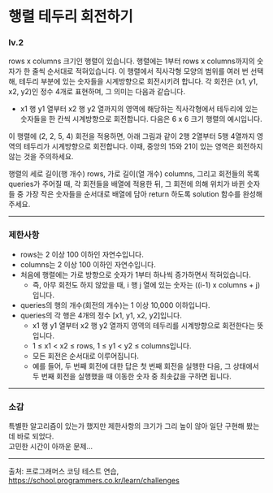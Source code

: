 # 행렬 테두리 회전하기
### lv.2
rows x columns 크기인 행렬이 있습니다. 행렬에는 1부터 rows x columns까지의 숫자가 한 줄씩 순서대로 적혀있습니다. 이 행렬에서 직사각형 모양의 범위를 여러 번 선택해, 테두리 부분에 있는 숫자들을 시계방향으로 회전시키려 합니다. 각 회전은 (x1, y1, x2, y2)인 정수 4개로 표현하며, 그 의미는 다음과 같습니다.

* x1 행 y1 열부터 x2 행 y2 열까지의 영역에 해당하는 직사각형에서 테두리에 있는 숫자들을 한 칸씩 시계방향으로 회전합니다.
다음은 6 x 6 크기 행렬의 예시입니다.

이 행렬에 (2, 2, 5, 4) 회전을 적용하면, 아래 그림과 같이 2행 2열부터 5행 4열까지 영역의 테두리가 시계방향으로 회전합니다. 이때, 중앙의 15와 21이 있는 영역은 회전하지 않는 것을 주의하세요.

행렬의 세로 길이(행 개수) rows, 가로 길이(열 개수) columns, 그리고 회전들의 목록 queries가 주어질 때, 각 회전들을 배열에 적용한 뒤, 그 회전에 의해 위치가 바뀐 숫자들 중 가장 작은 숫자들을 순서대로 배열에 담아 return 하도록 solution 함수를 완성해주세요.
- - -
### 제한사항
* rows는 2 이상 100 이하인 자연수입니다.
* columns는 2 이상 100 이하인 자연수입니다.
* 처음에 행렬에는 가로 방향으로 숫자가 1부터 하나씩 증가하면서 적혀있습니다.
  * 즉, 아무 회전도 하지 않았을 때, i 행 j 열에 있는 숫자는 ((i-1) x columns + j)입니다.
* queries의 행의 개수(회전의 개수)는 1 이상 10,000 이하입니다.
* queries의 각 행은 4개의 정수 [x1, y1, x2, y2]입니다.
  * x1 행 y1 열부터 x2 행 y2 열까지 영역의 테두리를 시계방향으로 회전한다는 뜻입니다.
  * 1 ≤ x1 < x2 ≤ rows, 1 ≤ y1 < y2 ≤ columns입니다.
  * 모든 회전은 순서대로 이루어집니다.
  * 예를 들어, 두 번째 회전에 대한 답은 첫 번째 회전을 실행한 다음, 그 상태에서 두 번째 회전을 실행했을 때 이동한 숫자 중 최솟값을 구하면 됩니다.
- - - 
### 소감
특별한 알고리즘이 있는가 했지만 제한사항의 크기가 그리 높이 않아 일단 구현해 봤는데 바로 되었다.   
고민한 시간이 아까운 문제...
- - -
출처: 프로그래머스 코딩 테스트 연습, https://school.programmers.co.kr/learn/challenges
